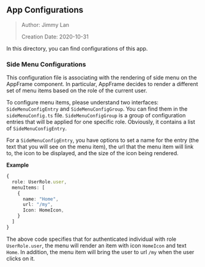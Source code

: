 ## App Configurations

> Author: Jimmy Lan
>
> Creation Date: 2020-10-31

In this directory, you can find configurations of this app.

### Side Menu Configurations

This configuration file is associating with the rendering of side menu 
on the AppFrame component. In particular, AppFrame decides to render a 
different set of menu items based on the role of the current user.

To configure menu items, please understand two interfaces: `SideMenuConfigEntry`
and `SideMenuConfigGroup`. You can find them in the `sideMenuConfig.ts` file.
`SideMenuConfigGroup` is a group of configuration
entries that will be applied for one specific role. 
Obviously, it contains a list of `SideMenuConfigEntry`.

For a `SideMenuConfigEntry`, you have options to set a name for the 
entry (the text that you will see on the menu item), the url that the
menu item will link to, the icon to be displayed, and the size of the
icon being rendered.

**Example**
```typescript
{
  role: UserRole.user,
  menuItems: [
    {
      name: "Home",
      url: "/my",
      Icon: HomeIcon,
    } 
  ] 
}
```

The above code specifies that for authenticated individual with role
`UserRole.user`, the menu will render an item with icon `HomeIcon`
and text `Home`. In addition, the menu item will bring the user to url `/my` when
the user clicks on it.
